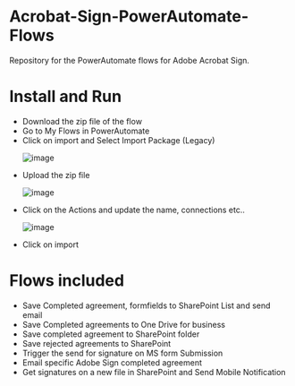 # Acrobat-Sign-PowerAutomate-Flows

Repository for the PowerAutomate flows for Adobe Acrobat Sign.

# Install and Run
<ul>
  <li> Download the zip file of the flow </li>
  <li> Go to My Flows in PowerAutomate </li>
  <li> Click on import and Select Import Package (Legacy) </li>
  
  ![image](https://github.com/abhishekdixitadobe/Acrobat-Sign-PowerAutomate-Flows/assets/93244386/52398cb0-46ff-423a-bcea-e44194c5c1d0)
 
  
  <li>Upload the zip file </li>
  
  
  ![image](https://github.com/abhishekdixitadobe/Acrobat-Sign-PowerAutomate-Flows/assets/93244386/35b80fc5-d1fd-45d9-a0c9-6a21e0c3f0b8)
  
  <li> Click on the Actions and update the name, connections etc..</li>
  
  ![image](https://github.com/abhishekdixitadobe/Acrobat-Sign-PowerAutomate-Flows/assets/93244386/ebc0b371-da9a-48e2-91bb-4f05338e63cb)

  <li> Click on import </li>
</ul>

# Flows included
<ul>
  <li> Save Completed agreement, formfields to SharePoint List and send email </li>
  <li> Save Completed agreements to One Drive for business </li>
  <li> Save completed agreement to SharePoint folder </li>
  <li> Save rejected agreements to SharePoint </li>
    <li>Trigger the send for signature on MS form Submission </li>
  <li> Email specific Adobe Sign completed agreement </li>
  <li> Get signatures on a new file in SharePoint and Send Mobile Notification </li>
  </ul>
